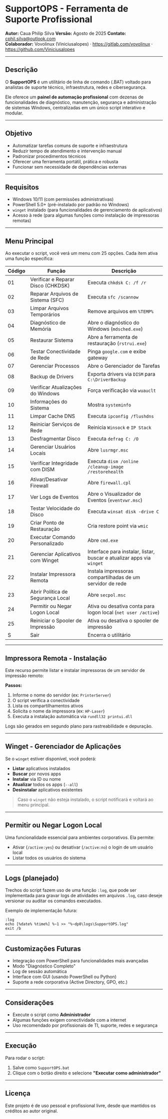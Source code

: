 #  SupportOPS - Ferramenta de Suporte Profissional

**Autor:** Caua Philip Silva
**Versão:** Agosto de 2025
**Contato:** [cphil.silva@outlook.com](mailto:cphil.silva@outlook.com)
<br>
**Colaborador:** Vovolinux (Viniciusalopes) · https://gitlab.com/vovolinux · https://github.com/Viniciusalopes

---

##  Descrição

O **SupportOPS** é um utilitário de linha de comando (.BAT) voltado para analistas de suporte técnico, infraestrutura, redes e cibersegurança.

Ele oferece um **painel de automação profissional** com dezenas de funcionalidades de diagnóstico, manutenção, segurança e administração de sistemas Windows, centralizadas em um único script interativo e modular.

---

##  Objetivo

* Automatizar tarefas comuns de suporte e infraestrutura
* Reduzir tempo de atendimento e intervenção manual
* Padronizar procedimentos técnicos
* Oferecer uma ferramenta portátil, prática e robusta
* Funcionar sem necessidade de dependências externas

---

##  Requisitos

* Windows 10/11 (com permissões administrativas)
* PowerShell 5.0+ (pré-instalado por padrão no Windows)
* `winget` instalado (para funcionalidades de gerenciamento de aplicativos)
* Acesso à rede (para algumas funções como instalação de impressoras remotas)

---

##  Menu Principal

Ao executar o script, você verá um menu com 25 opções. Cada item ativa uma função específica:

| Código | Função                             | Descrição                                                             |
|--------| ---------------------------------- | --------------------------------------------------------------------- |
| 01     | Verificar e Reparar Disco (CHKDSK) | Executa `chkdsk C: /f /r`                                             |
| 02     | Reparar Arquivos de Sistema (SFC)  | Executa `sfc /scannow`                                                |
| 03     | Limpar Arquivos Temporários        | Remove arquivos em `%TEMP%`                                           |
| 04     | Diagnóstico de Memória             | Abre o diagnóstico do Windows (`mdsched.exe`)                         |
| 05     | Restaurar Sistema                  | Abre a ferramenta de restauração (`rstrui.exe`)                       |
| 06     | Testar Conectividade de Rede       | Pinga `google.com` e exibe gateway                                    |
| 07     | Gerenciar Processos                | Abre o Gerenciador de Tarefas                                         |
| 08     | Backup de Drivers                  | Exporta drivers via `DISM` para `C:\DriverBackup`                     |
| 09     | Verificar Atualizações do Windows  | Força verificação via `wuauclt`                                       |
| 10     | Informações do Sistema             | Mostra `systeminfo`                                                   |
| 11     | Limpar Cache DNS                   | Executa `ipconfig /flushdns`                                          |
| 12     | Reiniciar Serviços de Rede         | Reinicia `Winsock` e `IP Stack`                                       |
| 13     | Desfragmentar Disco                | Executa `defrag C: /O`                                                |
| 14     | Gerenciar Usuários Locais          | Abre `lusrmgr.msc`                                                    |
| 15     | Verificar Integridade com DISM     | Executa `dism /online /cleanup-image /restorehealth`                  |
| 16     | Ativar/Desativar Firewall          | Abre `firewall.cpl`                                                   |
| 17     | Ver Logs de Eventos                | Abre o Visualizador de Eventos (`eventvwr.msc`)                       |
| 18     | Testar Velocidade do Disco         | Executa `winsat disk -drive C`                                        |
| 19     | Criar Ponto de Restauração         | Cria restore point via `wmic`                                         |
| 20     | Executar Comando Personalizado     | Abre `cmd.exe`                                                        |
| 21     | Gerenciar Aplicativos com Winget   | Interface para instalar, listar, buscar e atualizar apps via `winget` |
| 22     | Instalar Impressora Remota         | Instala impressoras compartilhadas de um servidor de rede             |
| 23     | Abrir Política de Segurança Local  | Abre `secpol.msc`                                                     |
| 24     | Permitir ou Negar Logon Local      | Ativa ou desativa conta para logon local (`net user /active`)         |
| 25     | Reiniciar o Spooler de Impressão   | Ativa ou desativa o spooler de impressão                              |
| S      | Sair                               | Encerra o utilitário                                                  |

---

##  Impressora Remota - Instalação

Este recurso permite listar e instalar impressoras de um servidor de impressão remoto:

**Passos:**

1. Informe o nome do servidor (ex: `PrinterServer`)
2. O script verifica a conectividade
3. Lista os compartilhamentos ativos
4. Solicita o nome da impressora (ex: `HP-Laser`)
5. Executa a instalação automática via `rundll32 printui.dll`

Logs são gerados em segundo plano para rastreabilidade e depuração.

---

##  Winget - Gerenciador de Aplicações

Se o `winget` estiver disponível, você poderá:

* **Listar** aplicativos instalados
* **Buscar** por novos apps
* **Instalar** via ID ou nome
* **Atualizar** todos os apps (`--all`)
* **Desinstalar** aplicativos existentes

> Caso o `winget` não esteja instalado, o script notificará e voltará ao menu principal.

---

##  Permitir ou Negar Logon Local

Uma funcionalidade essencial para ambientes corporativos. Ela permite:

* Ativar (`/active:yes`) ou desativar (`/active:no`) o login de um usuário local
* Listar todos os usuários do sistema

---

##  Logs (planejado)

Trechos do script fazem uso de uma função `:log`, que pode ser implementada para gravar logs de atividades em arquivos `.log`, caso deseje versionar ou auditar os comandos executados.

Exemplo de implementação futura:

```batch
:log
echo [%date% %time%] %~1 >> "%~dp0\logs\SupportOPS.log"
exit /b
```

---

##  Customizações Futuras

* Integração com PowerShell para funcionalidades mais avançadas
* Modo "Diagnóstico Completo"
* Log de sessão automática
* Interface com GUI (usando PowerShell ou Python)
* Suporte a rede corporativa (Active Directory, GPO, etc.)

---

##  Considerações

* Execute o script como **Administrador**
* Algumas funções exigem conectividade com a internet
* Uso recomendado por profissionais de TI, suporte, redes e segurança

---

##  Execução

Para rodar o script:

1. Salve como `SupportOPS.bat`
2. Clique com o botão direito e selecione **"Executar como administrador"**

---

##  Licença

Este projeto é de uso pessoal e profissional livre, desde que mantidos os créditos ao autor original.
